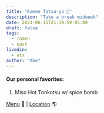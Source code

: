 ```yaml
---
title: "Ramen Tatsu-ya 🍜"
description: "Take a break midweek"
date: 2021-06-15T21:19:59-05:00
draft: false
tags:
  - ramen
  - east
livedin:
  - atx
author: "Abe"
---
```


#### Our personal favorites:

1. Miso Hot Tonkotsu w/ spice bomb

[Menu](https://www.ramen-tatsuya.com/menu) 📖  |  [Location](https://maps.app.goo.gl/4gxFR4ChSpVa29kn7) 🌎
